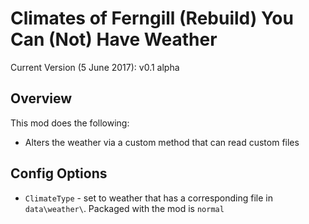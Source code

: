﻿# Climates of Ferngill (Rebuild) You Can (Not) Have Weather

Current Version (5 June 2017): v0.1 alpha

## Overview

This mod does the following:

- Alters the weather via a custom method that can read custom files

## Config Options

- `ClimateType` - set to weather that has a corresponding file in `data\weather\`. Packaged with the mod is
`normal`